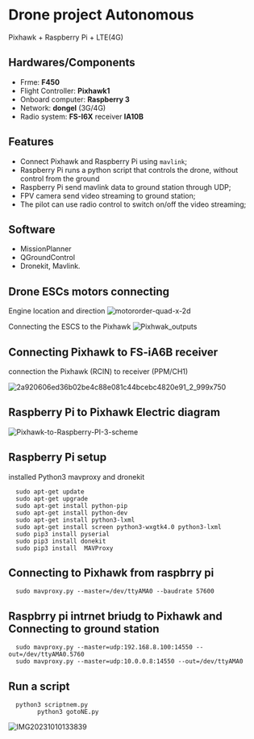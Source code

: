 #  Drone project Autonomous
Pixhawk + Raspberry Pi + LTE(4G) 

## Hardwares/Components
- Frme: **F450**
- Flight Controller: **Pixhawk1**
- Onboard computer: **Raspberry 3**
- Network: **dongel** (3G/4G)
- Radio system: **FS-I6X**  receiver **IA10B**

## Features
- Connect Pixhawk and Raspberry Pi using `mavlink`;
- Raspberry Pi runs a python script that controls the drone, without control from the ground
- Raspberry Pi send mavlink data to ground station through UDP;
- FPV camera send video streaming to ground station;
- The pilot can use radio control to switch on/off the video streaming;

## Software
- MissionPlanner
- QGroundControl
- Dronekit, Mavlink.

## Drone ESCs motors connecting 
 Engine location and direction
![motororder-quad-x-2d](https://github.com/matanatar11/Drone-Raspberry-Pi-/assets/101950216/af9290fb-06f4-46eb-b9ea-6c429c936531)

 Connecting the ESCS to the Pixhawk
![Pixhwak_outputs](https://github.com/matanatar11/Drone-Raspberry-Pi-/assets/101950216/b38fad30-746c-4303-b380-7baf7e2aad01)


## Connecting Pixhawk to FS-iA6B receiver
connection the Pixhawk (RCIN) to receiver (PPM/CH1)

![2a920606ed36b02be4c88e081c44bcebc4820e91_2_999x750](https://github.com/matanatar11/Drone-Raspberry-Pi-/assets/101950216/bad2ae77-4b02-4a4f-8521-57d1e9f512b6)


## Raspberry Pi to Pixhawk Electric diagram 

![Pixhawk-to-Raspberry-PI-3-scheme](https://github.com/matanatar11/Drone-Raspberry-Pi-/assets/101950216/da9c3078-5146-40d2-8bda-5e12142c2a5a)


## Raspberry Pi setup 
installed Python3 mavproxy and dronekit

      sudo apt-get update
      sudo apt-get upgrade
      sudo apt-get install python-pip
      sudo apt-get install python-dev
      sudo apt-get install python3-lxml
      sudo apt-get install screen python3-wxgtk4.0 python3-lxml
      sudo pip3 install pyserial
      sudo pip3 install donekit
      sudo pip3 install  MAVProxy

## Connecting to Pixhawk from raspbrry pi
      sudo mavproxy.py --master=/dev/ttyAMA0 --baudrate 57600 


## Raspbrry pi intrnet briudg to Pixhawk and Connecting to ground station
      sudo mavproxy.py --master=udp:192.168.8.100:14550 --out=/dev/ttyAMA0.5760
      sudo mavproxy.py --master=udp:10.0.0.8:14550 --out=/dev/ttyAMA0
  
## Run a script 
     
      python3 scriptnem.py
            python3 gotoNE.py



![IMG20231010133839](https://github.com/matanatar11/Drone-Raspberry-Pi-/assets/101950216/a7978788-da8f-452b-a103-98ebee92a2ab)

















































